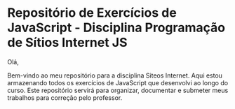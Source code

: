 # Repositório de Exercícios de JavaScript - Disciplina Programação de Sítios Internet JS

Olá,

Bem-vindo ao meu repositório para a disciplina Siteos Internet. Aqui estou armazenando todos os exercícios de JavaScript que desenvolvi ao longo do curso. Este repositório servirá para organizar, documentar e submeter meus trabalhos para correção pelo professor.
